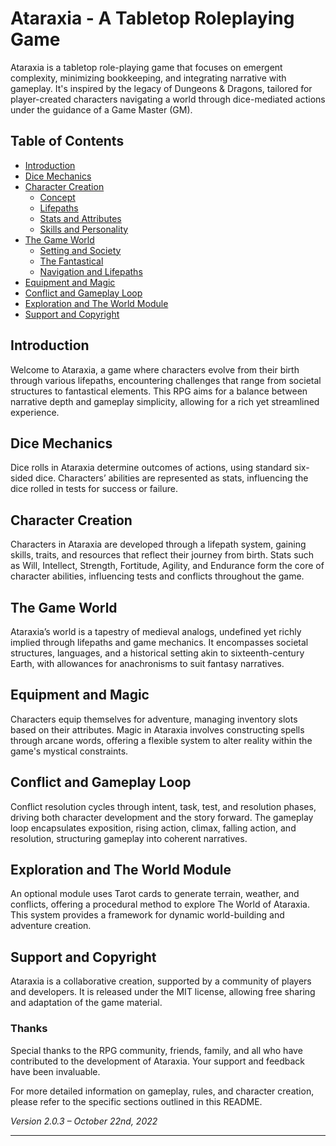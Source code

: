 # Ataraxia - A Tabletop Roleplaying Game

Ataraxia is a tabletop role-playing game that focuses on emergent complexity, minimizing bookkeeping, and integrating narrative with gameplay. It's inspired by the legacy of Dungeons & Dragons, tailored for player-created characters navigating a world through dice-mediated actions under the guidance of a Game Master (GM).

## Table of Contents
- [Introduction](#introduction)
- [Dice Mechanics](#dice-mechanics)
- [Character Creation](#character-creation)
  - [Concept](#concept)
  - [Lifepaths](#lifepaths)
  - [Stats and Attributes](#stats-and-attributes)
  - [Skills and Personality](#skills-and-personality)
- [The Game World](#the-game-world)
  - [Setting and Society](#setting-and-society)
  - [The Fantastical](#the-fantastical)
  - [Navigation and Lifepaths](#navigation-and-lifepaths)
- [Equipment and Magic](#equipment-and-magic)
- [Conflict and Gameplay Loop](#conflict-and-gameplay-loop)
- [Exploration and The World Module](#exploration-and-the-world-module)
- [Support and Copyright](#support-and-copyright)

## Introduction
Welcome to Ataraxia, a game where characters evolve from their birth through various lifepaths, encountering challenges that range from societal structures to fantastical elements. This RPG aims for a balance between narrative depth and gameplay simplicity, allowing for a rich yet streamlined experience.

## Dice Mechanics
Dice rolls in Ataraxia determine outcomes of actions, using standard six-sided dice. Characters’ abilities are represented as stats, influencing the dice rolled in tests for success or failure.

## Character Creation
Characters in Ataraxia are developed through a lifepath system, gaining skills, traits, and resources that reflect their journey from birth. Stats such as Will, Intellect, Strength, Fortitude, Agility, and Endurance form the core of character abilities, influencing tests and conflicts throughout the game.

## The Game World
Ataraxia’s world is a tapestry of medieval analogs, undefined yet richly implied through lifepaths and game mechanics. It encompasses societal structures, languages, and a historical setting akin to sixteenth-century Earth, with allowances for anachronisms to suit fantasy narratives.

## Equipment and Magic
Characters equip themselves for adventure, managing inventory slots based on their attributes. Magic in Ataraxia involves constructing spells through arcane words, offering a flexible system to alter reality within the game's mystical constraints.

## Conflict and Gameplay Loop
Conflict resolution cycles through intent, task, test, and resolution phases, driving both character development and the story forward. The gameplay loop encapsulates exposition, rising action, climax, falling action, and resolution, structuring gameplay into coherent narratives.

## Exploration and The World Module
An optional module uses Tarot cards to generate terrain, weather, and conflicts, offering a procedural method to explore The World of Ataraxia. This system provides a framework for dynamic world-building and adventure creation.

## Support and Copyright
Ataraxia is a collaborative creation, supported by a community of players and developers. It is released under the MIT license, allowing free sharing and adaptation of the game material.

### Thanks
Special thanks to the RPG community, friends, family, and all who have contributed to the development of Ataraxia. Your support and feedback have been invaluable.

For more detailed information on gameplay, rules, and character creation, please refer to the specific sections outlined in this README.

*Version 2.0.3 – October 22nd, 2022*

---


